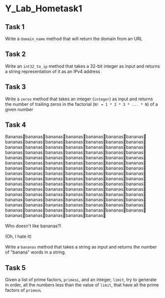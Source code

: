 # Y_Lab_Hometask1
## Task 1
Write a `domain_name` method that will return the domain from an URL

## Task 2
Write an `int32_to_ip` method that takes a 32-bit integer as input and returns a string representation of it as an IPv4 address

## Task 3
Write a `zeros` method that takes an integer (`integer`) as input and returns the number of trailing zeros in the factorial (`N! = 1 * 2 * 3 * ... * N`) of a given number

## Task 4
Bananas🍌bananas🍌bananas🍌bananas🍌bananas🍌bananas🍌bananas🍌bananas🍌bananas🍌bananas🍌bananas🍌bananas🍌bananas🍌bananas🍌bananas🍌bananas🍌bananas🍌bananas🍌bananas🍌bananas🍌bananas🍌bananas🍌bananas🍌bananas🍌bananas🍌bananas🍌bananas🍌bananas🍌bananas🍌bananas🍌bananas🍌bananas🍌bananas🍌bananas🍌bananas🍌bananas🍌bananas🍌bananas🍌bananas🍌bananas🍌bananas🍌bananas🍌bananas🍌bananas🍌bananas🍌bananas🍌bananas🍌bananas🍌bananas🍌bananas🍌bananas🍌bananas🍌bananas🍌bananas🍌bananas🍌bananas🍌bananas🍌bananas🍌bananas🍌bananas🍌bananas🍌bananas🍌bananas🍌bananas🍌bananas🍌bananas🍌bananas🍌bananas🍌bananas🍌bananas🍌bananas🍌bananas🍌bananas🍌bananas🍌bananas🍌bananas🍌bananas🍌bananas🍌bananas🍌bananas🍌bananas🍌bananas🍌bananas🍌bananas🍌bananas🍌bananas🍌bananas🍌bananas🍌bananas🍌bananas🍌bananas🍌bananas🍌bananas🍌bananas🍌bananas🍌bananas🍌bananas🍌bananas🍌bananas🍌bananas🍌bananas🍌bananas🍌bananas🍌bananas🍌bananas🍌bananas🍌bananas🍌bananas🍌bananas🍌bananas🍌<br /><br />
Who doesn't like bananas?!<br /><br />
(Oh, I hate it)<br /><br />
Write a `bananas` method that takes a string as input and returns the number of "banana" words in a string.

## Task 5
Given a list of prime factors, `primesL`, and an integer, `limit`, try to generate in order, all the numbers less than the value of `limit`, that have all the prime factors of `primesL`

